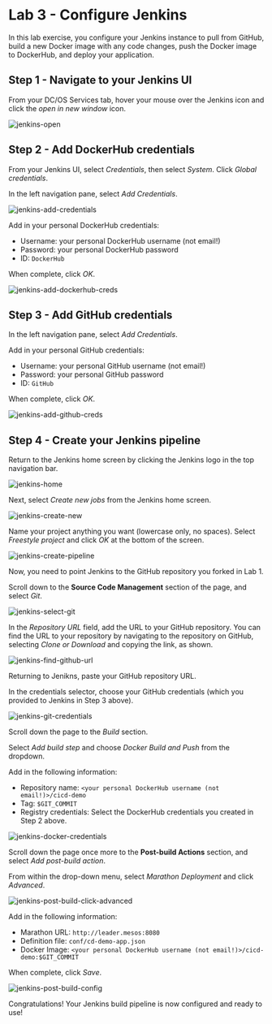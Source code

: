 # Lab 3 - Configure Jenkins 

In this lab exercise, you configure your Jenkins instance to pull from GitHub, build a new Docker image with any code changes, push the Docker image to DockerHub, and deploy your application.

## Step 1 - Navigate to your Jenkins UI

From your DC/OS Services tab, hover your mouse over the Jenkins icon and click the *open in new window* icon.

![jenkins-open](https://github.com/tbaums/dcos-k8s-days-labs/blob/master/labs/CICD-labs/screenshots/jenkins-open.png)


## Step 2 - Add DockerHub credentials

From your Jenkins UI, select *Credentials*, then select *System*. Click *Global credentials*.

In the left navigation pane, select *Add Credentials*. 

![jenkins-add-credentials](https://github.com/tbaums/dcos-k8s-days-labs/blob/master/labs/CICD-labs/screenshots/jenkins-add-credentials.png)

Add in your personal DockerHub credentials:
- Username: your personal DockerHub username (not email!)
- Password: your personal DockerHub password
- ID: `DockerHub`

When complete, click *OK*.

![jenkins-add-dockerhub-creds](https://github.com/tbaums/dcos-k8s-days-labs/blob/master/labs/CICD-labs/screenshots/jenkins-add-dockerhub-creds.png)

## Step 3 - Add GitHub credentials

In the left navigation pane, select *Add Credentials*. 

Add in your personal GitHub credentials:
- Username: your personal GitHub username (not email!)
- Password: your personal GitHub password
- ID: `GitHub`

When complete, click *OK*.

![jenkins-add-github-creds](https://github.com/tbaums/dcos-k8s-days-labs/blob/master/labs/CICD-labs/screenshots/jenkins-add-github-creds.png)

## Step 4 - Create your Jenkins pipeline

Return to the Jenkins home screen by clicking the Jenkins logo in the top navigation bar.

![jenkins-home](https://github.com/tbaums/dcos-k8s-days-labs/blob/master/labs/CICD-labs/screenshots/jenkins-home.png)

Next, select *Create new jobs* from the Jenkins home screen.

![jenkins-create-new](https://github.com/tbaums/dcos-k8s-days-labs/blob/master/labs/CICD-labs/screenshots/jenkins-create-new.png)

Name your project anything you want (lowercase only, no spaces). Select *Freestyle project* and click *OK* at the bottom of the screen.

![jenkins-create-pipeline](https://github.com/tbaums/dcos-k8s-days-labs/blob/master/labs/CICD-labs/screenshots/jenkins-create-pipeline.png)

Now, you need to point Jenkins to the GitHub repository you forked in Lab 1.

Scroll down to the **Source Code Management** section of the page, and select *Git*.

![jenkins-select-git](https://github.com/tbaums/dcos-k8s-days-labs/blob/master/labs/CICD-labs/screenshots/jenkins-select-git.png)

In the *Repository URL* field, add the URL to your GitHub repository. You can find the URL to your repository by navigating to the repository on GitHub, selecting *Clone or Download* and copying the link, as shown.

![jenkins-find-github-url](https://github.com/tbaums/dcos-k8s-days-labs/blob/master/labs/CICD-labs/screenshots/jenkins-find-github-url.png)

Returning to Jenikns, paste your GitHub repository URL. 

In the credentials selector, choose your GitHub credentials (which you provided to Jenkins in Step 3 above).

![jenkins-git-credentials](https://github.com/tbaums/dcos-k8s-days-labs/blob/master/labs/CICD-labs/screenshots/jenkins-git-credentials.png)

Scroll down the page to the *Build* section.

Select *Add build step* and choose *Docker Build and Push* from the dropdown. 

Add in the following information:
- Repository name: `<your personal DockerHub username (not email!)>/cicd-demo`
- Tag: `$GIT_COMMIT`
- Registry credentials: Select the DockerHub credentials you created in Step 2 above.


![jenkins-docker-credentials](https://github.com/tbaums/dcos-k8s-days-labs/blob/master/labs/CICD-labs/screenshots/jenkins-docker-credentials.png)

Scroll down the page once more to the **Post-build Actions** section, and select *Add post-build action*.

From within the drop-down menu, select *Marathon Deployment* and click *Advanced*.

![jenkins-post-build-click-advanced](https://github.com/tbaums/dcos-k8s-days-labs/blob/master/labs/CICD-labs/screenshots/jenkins-post-build-click-advanced.png)


Add in the following information:
- Marathon URL: `http://leader.mesos:8080`
- Definition file: `conf/cd-demo-app.json`
- Docker Image: `<your personal DockerHub username (not email!)>/cicd-demo:$GIT_COMMIT`

When complete, click *Save*.


![jenkins-post-build-config](https://github.com/tbaums/dcos-k8s-days-labs/blob/master/labs/CICD-labs/screenshots/jenkins-post-build-config.png)


Congratulations! Your Jenkins build pipeline is now configured and ready to use!